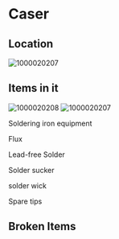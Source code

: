 
# Caser

## Location
![1000020207](https://github.com/user-attachments/assets/9075e4ed-a96b-4d67-861c-b05b3e0e0b81)
## Items in it

![1000020208](https://github.com/user-attachments/assets/e1778815-bb4f-435b-be4a-5d7b852a49a8)
![1000020207](https://github.com/user-attachments/assets/d336c7eb-d8bf-4cb0-b91d-47e19da6b9ef)

Soldering iron equipment

Flux

Lead-free Solder

Solder sucker

solder wick

Spare tips

## Broken Items
